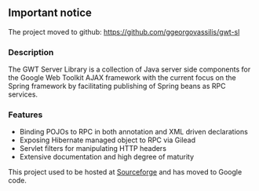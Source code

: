 ## Important notice ##
The project moved to github: https://github.com/ggeorgovassilis/gwt-sl

### Description ###

The GWT Server Library is a collection of Java server side components for the Google Web Toolkit AJAX framework with the current focus on the Spring framework by facilitating publishing of Spring beans as RPC services.

### Features ###

  * Binding POJOs to RPC in both annotation and XML driven declarations
  * Exposing Hibernate managed object to RPC via Gilead
  * Servlet filters for manipulating HTTP headers
  * Extensive documentation and high degree of maturity

This project used to be hosted at [Sourceforge](http://gwt-widget.sourceforge.net/) and has moved to Google code.

